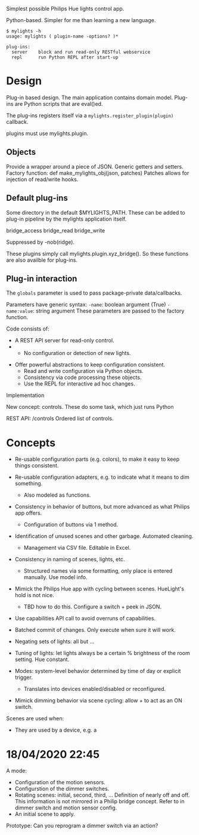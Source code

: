 Simplest possible Philips Hue lights control app.

Python-based. Simpler for me than learning a new language.

```
$ mylights -h
usage: mylights ( plugin-name -options? )*

plug-ins:
  server    block and run read-only RESTful webservice
  repl      run Python REPL after start-up

```

# Design
Plug-in based design.
The main application contains domain model.
Plug-ins are Python scripts that are eval()ed.

The plug-ins registers itself via a `mylights.register_plugin(plugin)` callback.

plugins must use mylights.plugin.

## Objects
Provide a wrapper around a piece of JSON.
Generic getters and setters.
Factory function: def make_mylights_obj(json, patches)
Patches allows for injection of read/write hooks.

## Default plug-ins
Some directory in the default $MYLIGHTS_PATH.
These can be added to plug-in pipeline by the mylights application itself.

bridge_access
bridge_read
bridge_write

Suppressed by -nob(ridge).

These plugins simply call mylights.plugin.xyz_bridge(). So these functions are also availble for plug-ins.

## Plug-in interaction
The `globals` parameter is used to pass package-private data/callbacks.

Parameters have generic syntax:
`-name`: boolean argument (True)
`-name:value`: string argument
These parameters are passed to the factory function.


Code consists of:
- A REST API server for read-only control.
- 
  - No configuration or detection of new lights.
* Offer powerful abstractions to keep configuration consistent.
  - Read and write configuration via Python objects.
  - Consistency via code processing these objects.
  - Use the REPL for interactive ad hoc changes.

Implementation 

New concept: controls.
These do some task, which just runs Python 

REST API:
/controls
Ordered list of controls.




# Concepts

* Re-usable configuration parts (e.g. colors), to make it easy to keep things consistent.
* Re-usable configuration adapters, e.g. to indicate what it means to dim something.
  - Also modeled as functions.
* Consistency in behavior of buttons, but more advanced as what Philips app offers.
  - Configuration of buttons via 1 method.
* Identification of unused scenes and other garbage. Automated cleaning.
  - Management via CSV file. Editable in Excel.
* Consistency in naming of scenes, lights, etc.
  - Structured names via some formatting, only place is entered manually. Use model info.
* Mimick the Philips Hue app with cycling between scenes. HueLight's hold is not nice.
  - TBD how to do this. Configure a switch + peek in JSON.
* Use capabilities API call to avoid overruns of capabilities.
* Batched commit of changes. Only execute when sure it will work.
* Negating sets of lights: all but ...

* Tuning of lights: let lights always be a certain % brightness of the room setting. Hue constant.

* Modes: system-level behavior determined by time of day or explicit trigger.
  - Translates into devices enabled/disabled or reconfigured.

* Mimick dimming behavior via scene cycling: allow + to act as an ON switch.

Scenes are used when:
* They are used by a device, e.g. a 



# 18/04/2020 22:45

A mode:
- Configuration of the motion sensors.
- Configurstion of the dimmer switches.
- Rotating scenes: initial, second, third, ...
  Definition of nearly off and off.
  This information is not mirrored in a Philip bridge concept.
  Refer to in dimmer switch and motion sensor config.
- An initial scene to apply.

Prototype:
Can you reprogram a dimmer switch via an action?